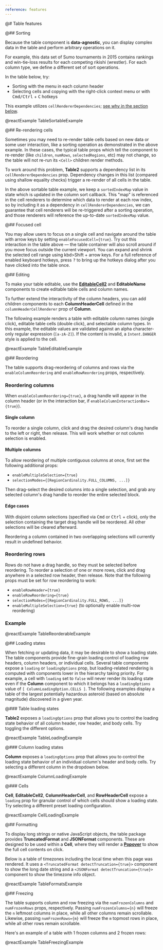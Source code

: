 ```yaml
---
reference: features
---
```


@# Table features

@## Sorting

Because the table component is **data-agnostic**, you can display complex data in the table and perform arbitrary
operations on it.

For example, this data set of Sumo tournaments in 2015 contains rankings and win-tie-loss results for each competing
rikishi (wrestler). For each column type, we define a different set of sort operations.

In the table below, try:

-   Sorting with the menu in each column header
-   Selecting cells and copying with the right-click context menu or with <kbd>Cmd/Ctrl</kbd> + <kbd>C</kbd> hotkeys

<div class="@ns-callout @ns-large @ns-intent-primary @ns-icon-info-sign">

This example utilizes `cellRendererDependencies`; [see why in the section below](#table/features.re-rendering-cells).

</div>

@reactExample TableSortableExample

@## Re-rendering cells

Sometimes you may need to re-render table cells based on new data or some user interaction, like a sorting operation as
demonstrated in the above example. In these cases, the typical table props which tell the component to re-render
(like `children`, `numRows`, `selectedRegions`, etc) may not change, so the table will not re-run its `<Cell>` children
render methods.

To work around this problem, **Table2** supports a dependency list in its `cellRendererDependencies` prop. Dependency
changes in this list (compared using shallow equality checks) trigger a re-render of all cells in the table.

In the above sortable table example, we keep a `sortedIndexMap` value in state which is updated in the column sort
callback. This "map" is referenced in the cell renderers to determine which data to render at each row index, so by
including it as a dependency in `cellRendererDependencies`, we can guarantee that cell renderers will be re-triggered
after a sorting operation, and those renderers will reference the up-to-date `sortedIndexMap` value.

@## Focused cell

You may allow users to focus on a single cell and navigate around the table with arrow keys by setting
`enableFocusedCell={true}`. Try out this interaction in the table above &mdash; the table container will also scroll
around if you move focus outside the current viewport. You can expand and shrink the selected cell range using
kbd>Shift</kbd> + arrow keys. For a full reference of enabled keyboard hotkeys, press <kbd>?</kbd> to bring up the
hotkeys dialog after you have clicked into the table once.

@## Editing

To make your table editable, use the [**EditableCell2**](#table/table2.editablecell2) and **EditableName** components
to create editable table cells and column names.

To further extend the interactivity of the column headers, you can add children components to each **ColumnHeaderCell**
defined in the `columnHeaderCellRenderer` prop of **Column**.

The following example renders a table with editable column names (single click), editable table cells (double click),
and selectable column types. In this example, the editable values are validated against an alpha character-only
regular expression (`[a-zA-Z]`). If the content is invalid, a `Intent.DANGER` style is applied to the cell.

@reactExample TableEditableExample

@## Reordering

The table supports drag-reordering of columns and rows via the `enableColumnReordering` and `enableRowReordering`
props, respectively.

### Reordering columns

When `enableColumnReordering={true}`, a drag handle will appear in the column header (or in the interaction bar,
if `enableColumnInteractionBar={true}`).

#### Single column

To reorder a single column, click and drag the desired column's drag handle to the left or right, then release.
This will work whether or not column selection is enabled.

#### Multiple columns

To allow reordering of multiple contiguous columns at once, first set the following additional props:

-   `enableMultipleSelection={true}`
-   `selectionModes={[RegionCardinality.FULL_COLUMNS, ...]}`

Then drag-select the desired columns into a single selection, and grab any selected column's drag handle to reorder the
entire selected block.

#### Edge cases

With disjoint column selections (specified via <kbd>Cmd</kbd> or <kbd>Ctrl</kbd> + click), only the selection containing
the target drag handle will be reordered. All other selections will be cleared afterward.

Reordering a column contained in two overlapping selections will currently result in undefined behavior.

### Reordering rows

Rows do not have a drag handle, so they must be selected before reordering. To reorder a selection of one or more rows,
click and drag anywhere in a selected row header, then release. Note that the following props must be set for row
reordering to work:

-   `enableRowHeader={true}`
-   `enableRowReordering={true}`
-   `selectionModes={[RegionCardinality.FULL_ROWS, ...]}`
-   `enableMultipleSelection={true}` (to optionally enable multi-row reordering)

### Example

@reactExample TableReorderableExample

@## Loading states

When fetching or updating data, it may be desirable to show a loading state. The table components provide fine-grain
loading control of loading row headers, column headers, or individual cells. Several table components expose a
`loading` or `loadingOptions` prop, but loading-related rendering is computed with components lower in the hierarchy
taking priority. For example, a cell with `loading` set to `false` will never render its loading state even if the
**Column** component to which it belongs has a `loadingOptions` value of `[ ColumnLoadingOption.CELLS ]`. The following
examples display a table of the largest potentially hazardous asteroid (based on absolute magnitude) discovered in a
given year.

@### Table loading states

**Table2** exposes a `loadingOptions` prop that allows you to control the loading state behavior of all column header,
row header, and body cells. Try toggling the different options.

@reactExample TableLoadingExample

@### Column loading states

**Column** exposes a `loadingOptions` prop that allows you to control the loading state behavior of an individual
column's header and body cells. Try selecting a different column in the dropdown below.

@reactExample ColumnLoadingExample

@### Cells

**Cell**, **EditableCell2**, **ColumnHeaderCell**, and **RowHeaderCell** expose a `loading` prop for granular
control of which cells should show a loading state. Try selecting a different preset loading
configuration.

@reactExample CellLoadingExample

@## Formatting

To display long strings or native JavaScript objects, the table package provides **TruncatedFormat** and **JSONFormat**
components. These are designed to be used within a **Cell**, where they will render a
[**Popover**](#core/components/popover) to show the full cell contents on click.

Below is a table of timezones including the local time when this page was rendered. It uses a
`<TruncatedFormat detectTruncation={true}>` component to show the long date string and a
`<JSONFormat detectTruncation={true}>` component to show the timezone info object.

@reactExample TableFormatsExample

@## Freezing

The table supports column and row freezing via the `numFrozenColumns` and `numFrozenRows` props, respectively.
Passing `numFrozenColumns={n}` will freeze the `n` leftmost columns in place, while all other columns remain scrollable.
Likewise, passing `numFrozenRows={m}` will freeze the `m` topmost rows in place, while all other rows remain scrollable.

Here's an example of a table with 1 frozen columns and 2 frozen rows:

@reactExample TableFreezingExample
